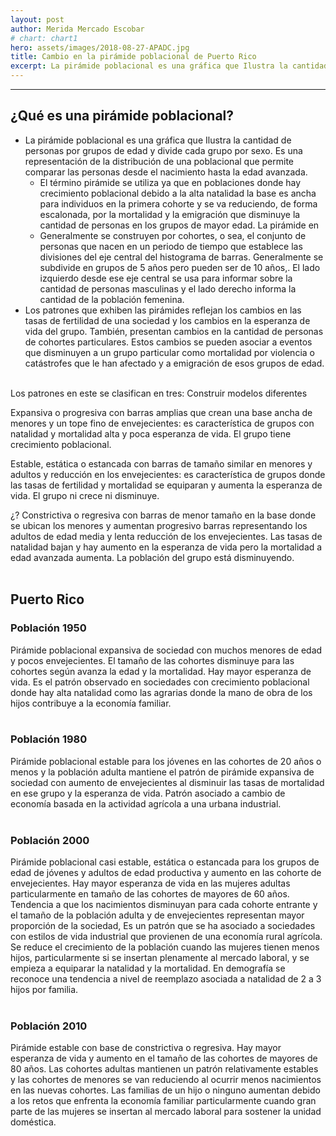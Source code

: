 ```yaml
---
layout: post
author: Merida Mercado Escobar
# chart: chart1
hero: assets/images/2018-08-27-APADC.jpg
title: Cambio en la pirámide poblacional de Puerto Rico
excerpt: La pirámide poblacional es una gráfica que Ilustra la cantidad de personas por grupos de edad y divide cada grupo por sexo. Es una representación de la distribución de una poblacional que permite comparar las personas desde el nacimiento hasta la edad avanzada.
---
```


<div id="chart1"></div>

<style>
  #population-number {
    text-align: center;
  }

  #play-controls {
    text-align: center;
    min-width: 310px;
    max-width: 800px;
    margin: 0 auto;
    padding: 5px 0 1em 0;
  }

  #play-controls * {
    display: inline-block;
    vertical-align: middle;
  }

  #play-pause-button {
    width: 30px;
    height: 30px;
    text-align: center;
    font-size: 15px;
    cursor: pointer;
    border: 1px solid silver;
    border-radius: 3px;
    background: bonewhite;
    content: "25B6";
  }

  #play-range {
    margin: 2.5%;
    width: 70%;
  }

  #play-output {
    font-family: Arial, Helvetica, sans-serif;
}
</style>

<hr class="border block my-5">

## ¿Qué es una pirámide poblacional?  

* La pirámide poblacional es una gráfica que Ilustra la cantidad de personas por grupos de edad y divide cada grupo por sexo. Es una representación de la distribución de una poblacional que permite comparar las personas desde el nacimiento hasta la edad avanzada.
  * El término pirámide se utiliza ya que en poblaciones donde hay crecimiento poblacional debido a la alta natalidad la base es ancha para individuos en la primera cohorte y se va reduciendo, de forma escalonada, por la mortalidad y la emigración que disminuye la cantidad de personas en los grupos de mayor edad. La pirámide en
  * Generalmente se construyen por cohortes, o sea, el conjunto de personas que nacen en un periodo de tiempo que establece las divisiones del eje central del histograma de barras. Generalmente se subdivide en grupos de 5 años pero pueden ser de 10 años,. El lado izquierdo desde ese eje central se usa para informar sobre la cantidad de personas masculinas y el lado derecho informa la cantidad de la población femenina.
* Los patrones que exhiben las pirámides reflejan los cambios en las tasas de fertilidad de una sociedad y los cambios en la esperanza de vida del grupo. También, presentan cambios en la cantidad de personas de cohortes particulares. Estos cambios se pueden asociar a eventos que disminuyen a un grupo particular como mortalidad por violencia o catástrofes que le han afectado y a emigración de esos grupos de edad.
<br/>
Los patrones en este se clasifican en tres: Construir modelos diferentes

Expansiva o progresiva con barras amplias que crean una base ancha de menores y un tope fino de envejecientes: es característica de grupos con natalidad y mortalidad alta y poca esperanza de vida. El grupo tiene crecimiento poblacional.

Estable, estática o estancada con barras de tamaño similar en menores y adultos y reducción en los envejecientes: es característica de grupos donde las tasas de fertilidad y mortalidad se equiparan y aumenta la esperanza de vida. El grupo ni crece ni disminuye.

¿? Constrictiva o regresiva con barras de menor tamaño en la base donde se ubican los menores y aumentan progresivo barras representando los adultos de edad media y lenta reducción de los envejecientes. Las tasas de natalidad bajan y hay aumento en la esperanza de vida pero la mortalidad a edad avanzada aumenta. La población del grupo está disminuyendo.  
<br/>

## Puerto Rico  

### Población 1950  

Pirámide poblacional expansiva de sociedad con muchos menores de edad y pocos envejecientes. El tamaño de las cohortes disminuye para las cohortes según avanza la edad y la mortalidad. Hay mayor esperanza de vida. Es el patrón observado en sociedades con crecimiento poblacional donde hay alta natalidad como las agrarias donde la mano de obra de los hijos contribuye a la economía familiar.  
<br/>

### Población 1980  

Pirámide poblacional estable para los jóvenes en las cohortes de 20 años o menos y la población adulta mantiene el patrón de pirámide expansiva de sociedad con aumento de envejecientes al disminuir las tasas de mortalidad en ese grupo y la esperanza de vida. Patrón asociado a cambio de economía basada en la actividad agrícola a una urbana industrial.  
<br/>

### Población 2000  

Pirámide poblacional casi estable, estática o estancada para los grupos de edad de jóvenes y adultos de edad productiva y aumento en las cohorte de envejecientes. Hay mayor esperanza de vida en las mujeres adultas particularmente en tamaño de las cohortes de mayores de 60 años. Tendencia a que los nacimientos disminuyan para cada cohorte entrante y el tamaño de la población adulta y de envejecientes representan mayor proporción de la sociedad, Es un patrón que se ha asociado a sociedades con estilos de vida industrial que provienen de una economía rural agrícola. Se reduce el crecimiento de la población cuando las mujeres tienen menos hijos, particularmente si se insertan plenamente al mercado laboral, y se empieza a equiparar la natalidad y la mortalidad. En demografía se reconoce una tendencia a nivel de reemplazo asociada a natalidad de 2 a 3 hijos por familia.  
<br/>

### Población 2010  

Pirámide estable con base de constrictiva o regresiva. Hay mayor esperanza de vida y aumento en el tamaño de las cohortes de mayores de 80 años. Las cohortes adultas mantienen un patrón relativamente estables y las cohortes de menores se van reduciendo al ocurrir menos nacimientos en las nuevas cohortes. Las familias de un hijo o ninguno aumentan debido a los retos que enfrenta la economía familiar particularmente cuando gran parte de las mujeres se insertan al mercado laboral para sostener la unidad doméstica.  

<script defer>
  let playing = false;
  let play = `<svg xmlns="http://www.w3.org/2000/svg" viewBox="0 0 20 20"><path d="M4 4l12 6-12 6z"/></svg>`;
  let pause = `<svg xmlns="http://www.w3.org/2000/svg" viewBox="0 0 20 20"><path d="M5 4h3v12H5V4zm7 0h3v12h-3V4z"/></svg>`;
  setTimeout(() => {
    $('#play-pause-button').html(play);
    document.getElementById('play-pause-button').addEventListener('click', function() {
      if (!playing) {
        playing = true;
        $('#play-pause-button').html(pause)
      } else {
        playing = false;
        $('#play-pause-button').html(play);
      }
    });
  }, 250);
</script>